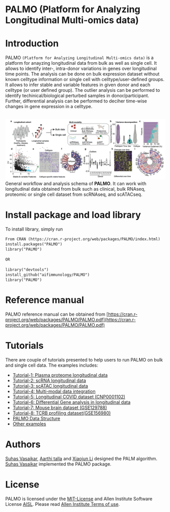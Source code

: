 # PALMO (Platform for Analyzing Longitudinal Multi-omics data)

# <a name="introduction"></a> Introduction
PALMO `(Platform for Analyzing Longitudinal Multi-omics data)` is a platform for anayzing longitudinal data from bulk as well as single cell. It allows to identify inter-, intra-donor variations in genes over longitudinal time points. The analysis can be done on bulk expression dataset without known celltype information or single cell with celltype/user-defined groups. It allows to infer stable and variable features in given donor and each celltype (or user defined group). The outlier analysis can be performed to identify techinical/biological perturbed samples in donor/participant. Further, differential analysis can be performed to deciher time-wise changes in gene expression in a celltype.

<br> ![img](vignettes/imgs/PALMO-workflow.png) <br>
General workflow and analysis schema of **PALMO**. It can work with longitudinal data obtained from bulk such as clinical, bulk RNAseq, proteomic or single cell dataset from scRNAseq, and scATACseq.

# <a name="library"></a> Install package and load library

To install library, simply run
    
    From CRAN (https://cran.r-project.org/web/packages/PALMO/index.html)
    install.packages("PALMO")
    library("PALMO")
    
    OR
    
    library("devtools")
    install_github("aifimmunology/PALMO")
    library("PALMO")

# <a name="manual"></a> Reference manual

PALMO reference manual can be obtained from [https://cran.r-project.org/web/packages/PALMO/PALMO.pdf](https://cran.r-project.org/web/packages/PALMO/PALMO.pdf)

# <a name="example-main"></a> Tutorials

There are couple of tutorials presented to help users to run PALMO on bulk and single cell data. The examples includes:

* [Tutorial-1: Plasma proteome longitudinal data](https://github.com/aifimmunology/PALMO/blob/main/Vignette-PALMO.pdf#page=3)
* [Tutorial-2: scRNA longitudinal data](https://github.com/aifimmunology/PALMO/blob/main/Vignette-PALMO.pdf#page=11)
* [Tutorial-3: scATAC longitudinal data](https://github.com/aifimmunology/PALMO/blob/main/Vignette-PALMO.pdf#page=23)
* [Tutorial-4: Multi-modal data integration](https://github.com/aifimmunology/PALMO/blob/main/Vignette-PALMO.pdf#page=31)
* [Tutorial-5: Longitudinal COVID dataset (CNP0001102)](https://github.com/aifimmunology/PALMO/blob/main/Vignette-PALMO.pdf#page=33)
* [Tutorial-6: Differential Gene analysis in longitudinal data](https://github.com/aifimmunology/PALMO/blob/main/Vignette-PALMO.pdf#page=41)
* [Tutorial-7: Mouse brain dataset (GSE129788)](https://github.com/aifimmunology/PALMO/blob/main/Vignette-PALMO.pdf#page=43)
* [Tutorial-8: TCRB profiling dataset(GSE156980)](https://github.com/aifimmunology/PALMO/blob/main/Vignette-PALMO.pdf#page=52)
* [PALMO Data Structure](https://github.com/aifimmunology/PALMO/blob/main/Vignette-PALMO.pdf#page=56)
* [Other examples](https://github.com/aifimmunology/PALMO/blob/main/Vignette-PALMO.pdf#page=56) 

# <a name="authors"></a> Authors

[Suhas Vasaikar](https://github.com/suhasaii), [Aarthi talla](https://github.com/aarthitallaAI) and [Xiaojun Li](https://github.com/Xiaojun-Li) designed the PALM algorithm. [Suhas Vasaikar](https://github.com/suhasaii) implemented the PALMO package.

# <a name="license"></a> License
PALMO is licensed under the [MIT-License](https://github.com/git/git-scm.com/blob/main/MIT-LICENSE.txt) and Allen Institute Software License [AISL](https://github.com/AllenInstitute/ghinfo/blob/master/LICENSE). Please read [Allen Institute Terms of use](https://alleninstitute.org/legal/terms-use/).

